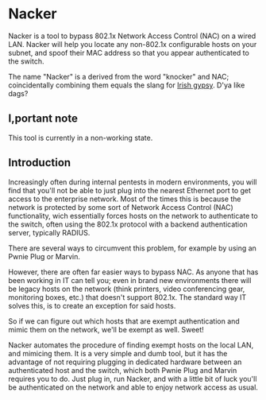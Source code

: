 Nacker
======

Nacker is a tool to bypass 802.1x Network Access Control (NAC) on a wired LAN. Nacker will help you locate any non-802.1x configurable hosts on your subnet, and spoof their MAC address so that you appear authenticated to the switch.

The name "Nacker" is a derived from the word "knocker" and NAC; coincidentally combining them equals the slang for [Irish gypsy][1]. D'ya like dags?

I,portant note
--------------
This tool is currently in a non-working state.

Introduction
------------

Increasingly often during internal pentests in modern environments, you will find that you'll not be able to just plug into the nearest Ethernet port to get access to the enterprise network. Most of the times this is because the network is protected by some sort of Network Access Control (NAC) functionality, wich essentially forces hosts on the network to authenticate to the switch, often using the 802.1x protocol with a backend authentication server, typically RADIUS.

There are several ways to circumvent this problem, for example by using an Pwnie Plug or Marvin.

However, there are often far easier ways to bypass NAC. As anyone that has been working in IT can tell you; even in brand new environments there will be legacy hosts on the network (think printers, video conferencing gear, monitoring boxes, etc.) that doesn't support 802.1x. The standard way IT solves this, is to create an exception for said hosts.

So if we can figure out which hosts that are exempt authentication and mimic them on the network, we'll be exempt as well. Sweet!

Nacker automates the procedure of finding exempt hosts on the local LAN, and mimicing them. It is a very simple and dumb tool, but it has the advantage of not requiring plugging in dedicated hardware between an authenticated host and the switch, which both Pwnie Plug and Marvin requires you to do. Just plug in, run Nacker, and with a little bit of luck you'll be authenticated on the network and able to enjoy network access as usual.

[1]: http://www.urbandictionary.com/define.php?term=nacker
